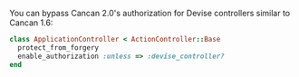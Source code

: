 You can bypass Cancan 2.0's authorization for Devise controllers similar to Cancan 1.6:

```ruby
class ApplicationController < ActionController::Base
  protect_from_forgery
  enable_authorization :unless => :devise_controller?
end
```